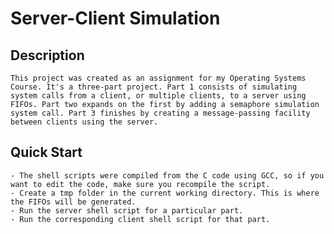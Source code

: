 # Server-Client Simulation

## Description 
	This project was created as an assignment for my Operating Systems Course. It's a three-part project. Part 1 consists of simulating system calls from a client, or multiple clients, to a server using FIFOs. Part two expands on the first by adding a semaphore simulation system call. Part 3 finishes by creating a message-passing facility between clients using the server.

## Quick Start
    - The shell scripts were compiled from the C code using GCC, so if you want to edit the code, make sure you recompile the script.
    - Create a tmp folder in the current working directory. This is where the FIFOs will be generated.
    - Run the server shell script for a particular part.
    - Run the corresponding client shell script for that part.
